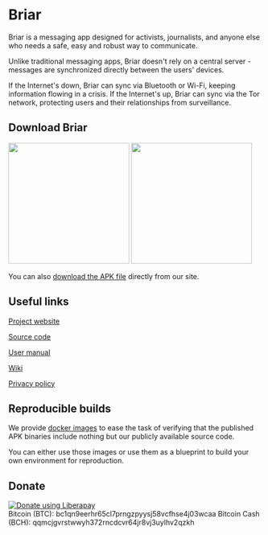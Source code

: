 # Briar
Briar is a messaging app designed for activists, journalists, and anyone else who needs a safe, easy and robust way to communicate.

Unlike traditional messaging apps, Briar doesn't rely on a central server - messages are synchronized directly between the users' devices. 

If the Internet's down, Briar can sync via Bluetooth or Wi-Fi, keeping information flowing in a crisis. If the Internet's up, Briar can sync via the Tor network, protecting users and their relationships from surveillance.

## Download Briar

[<img src="https://briarproject.org//img/fdroid_badge.png"  width="240">](https://briarproject.org/fdroid)
[<img src="https://briarproject.org/img/google_play_badge_web_generic.png"  width="240">](https://play.google.com/store/apps/details?id=org.briarproject.briar.android)

You can also [download the APK file](https://briarproject.org/apk) directly from
our site.

## Useful links
[Project website](https://briarproject.org/)

[Source code](https://code.briarproject.org/briar/briar/tree/master)

[User manual](https://briarproject.org/manual/)

[Wiki](https://code.briarproject.org/briar/briar/-/wikis/home)

[Privacy policy](https://briarproject.org/privacy)

## Reproducible builds

We provide [docker images](https://code.briarproject.org/briar/briar-reproducer#briar-reproducer)
to ease the task of verifying that the published APK binaries
include nothing but our publicly available source code.

You can either use those images or use them as a blueprint to build your own environment
for reproduction.

## Donate

[![Donate using Liberapay](https://briarproject.org/img/liberapay.svg)](https://liberapay.com/Briar/donate)   
Bitcoin (BTC): bc1qn9eerhr65cl7prngzpyysj58vcfhse4j03wcaa
Bitcoin Cash (BCH): qqmcjgvrstwwyh372rncdcvr64jr8vj3uylhv2qzkh
